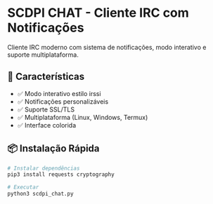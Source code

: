 # SCDPI CHAT - Cliente IRC com Notificações

Cliente IRC moderno com sistema de notificações, modo interativo e suporte multiplataforma.

## 🚀 Características
- ✅ Modo interativo estilo irssi
- ✅ Notificações personalizáveis  
- ✅ Suporte SSL/TLS
- ✅ Multiplataforma (Linux, Windows, Termux)
- ✅ Interface colorida

## 📦 Instalação Rápida
```bash
# Instalar dependências
pip3 install requests cryptography

# Executar
python3 scdpi_chat.py
